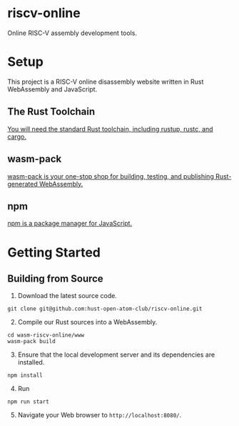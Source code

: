 # riscv-online

Online RISC-V assembly development tools.

# Setup
This project is a RISC-V online disassembly website written in Rust WebAssembly and JavaScript.

## The Rust Toolchain
[You will need the standard Rust toolchain, including rustup, rustc, and cargo.](https://www.rust-lang.org/tools/install)

## wasm-pack
[wasm-pack is your one-stop shop for building, testing, and publishing Rust-generated WebAssembly.](https://rustwasm.github.io/wasm-pack/installer/)

## npm
[npm is a package manager for JavaScript.](https://www.npmjs.com/get-npm)

# Getting Started

## Building from Source

1. Download the latest source code.

```shell
git clone git@github.com:hust-open-atom-club/riscv-online.git
```

2. Compile our Rust sources into a WebAssembly.

```shell
cd wasm-riscv-online/www
wasm-pack build
```

3. Ensure that the local development server and its dependencies are installed.

```shell
npm install
```

4. Run

```shell
npm run start
```

5. Navigate your Web browser to `http://localhost:8080/`. 
